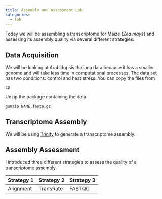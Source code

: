 ```yaml
---
title: Assembly and Assessment Lab
categories:
  - lab
---
```


Today we will be assembling a transcriptome for Maize (*Zea mays*) and assessing its assembly quality via several different strategies. 

## Data Acquisition

We will be looking at Arabidopsis thaliana data because it has a smaller genome and will take less time in computational processes. The data set has two conditions: control and heat stress. You can copy the files from 

```cp  ```

Unzip the package containing the data.

```gunzip NAME.fasta.gz```

## Transcriptome Assembly

We will be using [Trinity](https://github.com/trinityrnaseq/trinityrnaseq/wiki) to generate a transcriptome assembly. 

## Assembly Assessment

I introduced three different strategies to assess the quality of a transcriptome assembly. 

Strategy 1 | Strategy 2 | Strategy 3
--- | --- | ---
Alignment | TransRate | FASTQC

